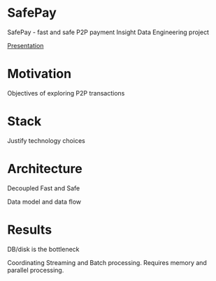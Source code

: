 # SafePay
SafePay - fast and safe P2P payment
Insight Data Engineering project

[Presentation](https://docs.google.com/presentation/d/1_lU_j1KYGDEHNnhl2ZPPzT0R1si3TQVir_rS-OTf50U)

# Motivation

Objectives of exploring P2P transactions

# Stack

Justify technology choices

# Architecture

Decoupled Fast and Safe

Data model and data flow

# Results

DB/disk is the bottleneck

Coordinating Streaming and Batch processing. Requires memory and parallel processing.

